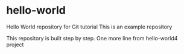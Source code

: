 # hello-world
Hello World repository for Git tutorial
This is an example repository

This repository is built step by step.
One more line from hello-world4 project

